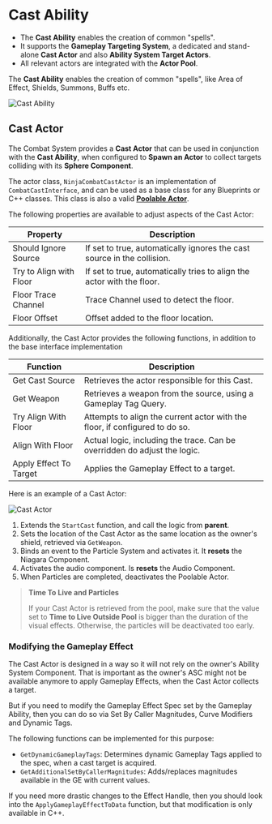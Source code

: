 # Cast Ability
<primary-label ref="combat"/>

<tldr>
    <ul>
        <li>The <b>Cast Ability</b> enables the creation of common "spells".</li>
        <li>It supports the <b>Gameplay Targeting System</b>, a dedicated and stand-alone <b>Cast Actor</b> and also <b>Ability System Target Actors</b>.</li>
        <li>All relevant actors are integrated with the <b>Actor Pool</b>.</li>
    </ul>
</tldr>

The **Cast Ability** enables the creation of common "spells", like Area of Effect, Shields, Summons, Buffs etc.

<img src="cbt_cast_ability.png" alt="Cast Ability" thumbnail="true" border-effect="line"/>

## Cast Actor

The Combat System provides a **Cast Actor** that can be used in conjunction with the **Cast Ability**, when configured 
to **Spawn an Actor** to collect targets colliding with its **Sphere Component**.

The actor class, `NinjaCombatCastActor` is an implementation of `CombatCastInterface`, and can be used as a base class
for any Blueprints or C++ classes. This class is also a valid [**Poolable Actor**](cbt_actor_pooling.md).

The following properties are available to adjust aspects of the Cast Actor:

| Property                | Description                                                             |
|-------------------------|-------------------------------------------------------------------------|
| Should Ignore Source    | If set to true, automatically ignores the cast source in the collision. |
| Try to Align with Floor | If set to true, automatically tries to align the actor with the floor.  |
| Floor Trace Channel     | Trace Channel used to detect the floor.                                 |
| Floor Offset            | Offset added to the floor location.                                     |

Additionally, the Cast Actor provides the following functions, in addition to the base interface implementation

| Function               | Description                                                                 |
|------------------------|-----------------------------------------------------------------------------|
| Get Cast Source        | Retrieves the actor responsible for this Cast.                              |
| Get Weapon             | Retrieves a weapon from the source, using a Gameplay Tag Query.             |
| Try Align With Floor   | Attempts to align the current actor with the floor, if configured to do so. |
| Align With Floor       | Actual logic, including the trace. Can be overridden do adjust the logic.   |
| Apply Effect To Target | Applies the Gameplay Effect to a target.                                    |

Here is an example of a Cast Actor:

<img src="cbt_cast_actor.png" alt="Cast Actor" thumbnail="true" border-effect="line"/>

1. Extends the `StartCast` function, and call the logic from **parent**.
2. Sets the location of the Cast Actor as the same location as the owner's shield, retrieved via `GetWeapon`.
3. Binds an event to the Particle System and activates it. It **resets** the Niagara Component.
4. Activates the audio component. Is **resets** the Audio Component.
5. When Particles are completed, deactivates the Poolable Actor.

> **Time To Live and Particles**
> 
> If your Cast Actor is retrieved from the pool, make sure that the value set to **Time to Live Outside Pool** is 
> bigger than the duration of the visual effects. Otherwise, the particles will be deactivated too early.

### Modifying the Gameplay Effect

The Cast Actor is designed in a way so it will not rely on the owner's Ability System Component. That is important as 
the owner's ASC might not be available anymore to apply Gameplay Effects, when the Cast Actor collects a target.

But if you need to modify the Gameplay Effect Spec set by the Gameplay Ability, then you can do so via Set By Caller
Magnitudes, Curve Modifiers and Dynamic Tags.

The following functions can be implemented for this purpose:

- `GetDynamicGameplayTags`: Determines dynamic Gameplay Tags applied to the spec, when a cast target is acquired.
- `GetAdditionalSetByCallerMagnitudes`: Adds/replaces magnitudes available in the GE with current values.

If you need more drastic changes to the Effect Handle, then you should look into the `ApplyGameplayEffectToData` function,
but that modification is only available in C++.